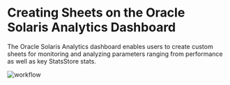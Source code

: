 # Creating Sheets on the Oracle Solaris Analytics Dashboard

The Oracle Solaris Analytics dashboard enables users to create custom sheets for monitoring and analyzing parameters ranging from performance as well as key StatsStore stats. 

![workflow](https://alm.oraclecorp.com/sandbox/#projects/oraclesolarisdiscover1/scm/solarisdiscover.git/blob/Images/Image1.tiff?revision=master)


